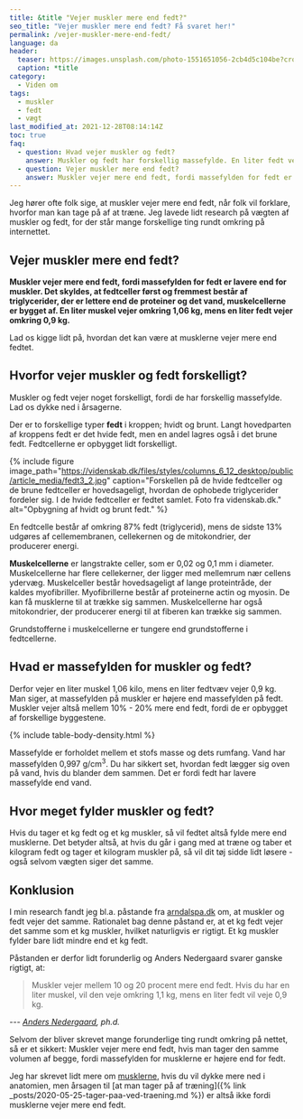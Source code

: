```yaml
---
title: &title "Vejer muskler mere end fedt?"
seo_title: "Vejer muskler mere end fedt? Få svaret her!"
permalink: /vejer-muskler-mere-end-fedt/
language: da
header:
  teaser: https://images.unsplash.com/photo-1551651056-2cb4d5c104be?crop=entropy&cs=tinysrgb&fm=jpg&ixlib=rb-1.2.1&raw_url=true&ixid=MnwxMjA3fDB8MHxwaG90by1wYWdlfHx8fGVufDB8fHx8&auto=format&fit=crop&height=300&w=400&q=10
  caption: *title
category:
  - Viden om
tags:
  - muskler
  - fedt
  - vægt
last_modified_at: 2021-12-28T08:14:14Z
toc: true
faq:
  - question: Hvad vejer muskler og fedt?
    answer: Muskler og fedt har forskellig massefylde. En liter fedt vejer omkring 0,9 kg, mens en liter muskel vejer omkring 1,06 kg.
  - question: Vejer muskler mere end fedt?
    answer: Muskler vejer mere end fedt, fordi massefylden for fedt er lavere end for muskler. Det skyldes, at fedtceller først og fremmest består af triglycerider, der er lettere end de proteiner og det vand, muskelcellerne er bygget af. En liter muskel vejer omkring 1,06 kg, mens en liter fedt vejer omkring 0,9 kg.
---
```


Jeg hører ofte folk sige, at muskler vejer mere end fedt, når folk vil forklare, hvorfor man kan tage på af at træne. Jeg lavede lidt research på vægten af muskler og fedt, for der står mange forskellige ting rundt omkring på internettet.

## Vejer muskler mere end fedt?

**Muskler vejer mere end fedt, fordi massefylden for fedt er lavere end for muskler. Det skyldes, at fedtceller først og fremmest består af triglycerider, der er lettere end de proteiner og det vand, muskelcellerne er bygget af. En liter muskel vejer omkring 1,06 kg, mens en liter fedt vejer omkring 0,9 kg.**

Lad os kigge lidt på, hvordan det kan være at musklerne vejer mere end fedtet.

## Hvorfor vejer muskler og fedt forskelligt?

Muskler og fedt vejer noget forskelligt, fordi de har forskellig massefylde. Lad os dykke ned i årsagerne.

Der er to forskellige typer **fedt** i kroppen; hvidt og brunt. Langt hovedparten af kroppens fedt er det hvide fedt, men en andel lagres også i det brune fedt. Fedtcellerne er opbygget lidt forskelligt.

{% include figure image_path="https://videnskab.dk/files/styles/columns_6_12_desktop/public/article_media/fedt3_2.jpg" caption="Forskellen på de hvide fedtceller og de brune fedtceller er hovedsageligt, hvordan de ophobede triglycerider fordeler sig. I de hvide fedtceller er fedtet samlet. Foto fra videnskab.dk." alt="Opbygning af hvidt og brunt fedt." %}

En fedtcelle består af omkring 87% fedt (triglycerid), mens de sidste 13% udgøres af cellemembranen, cellekernen og de mitokondrier, der producerer energi.

**Muskelcellerne** er langstrakte celler, som er 0,02 og 0,1 mm i diameter. Muskelcellerne har flere cellekerner, der ligger med mellemrum nær cellens ydervæg. Muskelceller består hovedsageligt af lange proteintråde, der kaldes myofibriller. Myofibrillerne består af proteinerne actin og myosin. De kan få musklerne til at trække sig sammen. Muskelcellerne har også mitokondrier, der producerer energi til at fiberen kan trække sig sammen.

Grundstofferne i muskelcellerne er tungere end grundstofferne i fedtcellerne.

## Hvad er massefylden for muskler og fedt?

Derfor vejer en liter muskel 1,06 kilo, mens en liter fedtvæv vejer 0,9 kg. Man siger, at massefylden på muskler er højere end massefylden på fedt. Muskler vejer altså mellem 10% - 20% mere end fedt, fordi de er opbygget af forskellige byggestene.

{% include table-body-density.html %}

Massefylde er forholdet mellem et stofs masse og dets rumfang. Vand har massefylden 0,997 g/cm<sup>3</sup>. Du har sikkert set, hvordan fedt lægger sig oven på vand, hvis du blander dem sammen. Det er fordi fedt har lavere massefylde end vand.

## Hvor meget fylder muskler og fedt?

Hvis du tager et kg fedt og et kg muskler, så vil fedtet altså fylde mere end musklerne. Det betyder altså, at hvis du går i gang med at træne og taber et kilogram fedt og tager et kilogram muskler på, så vil dit tøj sidde lidt løsere - også selvom vægten siger det samme.

## Konklusion

I min research fandt jeg bl.a. påstande fra [arndalspa.dk](https://arndalspa.dk/muskler-og-fedt-vejer-det-samme-nu-med-forklaring/) om, at muskler og fedt vejer det samme. Rationalet bag denne påstand er, at et kg fedt vejer det samme som et kg muskler, hvilket naturligvis er rigtigt. Et kg muskler fylder bare lidt mindre end et kg fedt.

Påstanden er derfor lidt forunderlig og Anders Nedergaard svarer ganske rigtigt, at:

> Muskler vejer mellem 10 og 20 procent mere end fedt. Hvis du har en liter muskel, vil den veje omkring 1,1 kg, mens en liter fedt vil veje 0,9 kg.

--- <cite>[Anders Nedergaard](https://www.alt.dk/sundhed/hvor-meget-mere-vejer-muskler-end-fedt), ph.d.</cite>

Selvom der bliver skrevet mange forunderlige ting rundt omkring på nettet, så er et sikkert: Muskler vejer mere end fedt, hvis man tager den samme volumen af begge, fordi massefylden for musklerne er højere end for fedt.

Jeg har skrevet lidt mere om [musklerne](/muskler/), hvis du vil dykke mere ned i anatomien, men årsagen til [at man tager på af træning]({% link _posts/2020-05-25-tager-paa-ved-traening.md %}) er altså ikke fordi musklerne vejer mere end fedt.
